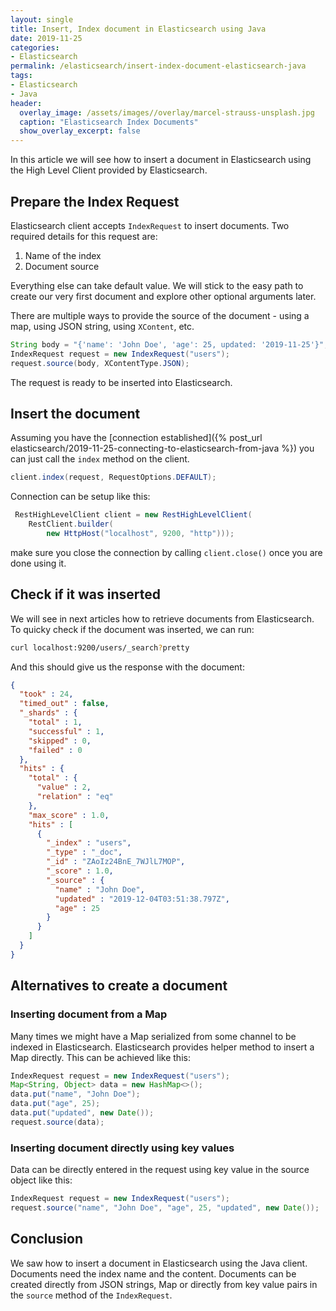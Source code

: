 ```yaml
---
layout: single
title: Insert, Index document in Elasticsearch using Java
date: 2019-11-25
categories:
- Elasticsearch
permalink: /elasticsearch/insert-index-document-elasticsearch-java
tags:
- Elasticsearch
- Java
header:
  overlay_image: /assets/images//overlay/marcel-strauss-unsplash.jpg
  caption: "Elasticsearch Index Documents"
  show_overlay_excerpt: false
---
```


In this article we will see how to insert a document in Elasticsearch using the High Level Client provided by Elasticsearch.

## Prepare the Index Request
Elasticsearch client accepts `IndexRequest` to insert documents. Two required details for this request are:
1. Name of the index
2. Document source

Everything else can take default value. We will stick to the easy path to create our very first document and explore other optional arguments later.

There are multiple ways to provide the source of the document - using a map, using JSON string, using `XContent`, etc.


```java
String body = "{'name': 'John Doe', 'age': 25, updated: '2019-11-25'}";
IndexRequest request = new IndexRequest("users");
request.source(body, XContentType.JSON);
```
The request is ready to be inserted into Elasticsearch.

## Insert the document
Assuming you have the [connection established]({% post_url elasticsearch/2019-11-25-connecting-to-elasticsearch-from-java %}) you can just call the `index` method on the client.

```java
client.index(request, RequestOptions.DEFAULT);
```

Connection can be setup like this:
```java
 RestHighLevelClient client = new RestHighLevelClient(
    RestClient.builder(
        new HttpHost("localhost", 9200, "http")));
```
make sure you close the connection by calling `client.close()` once you are done using it.


## Check if it was inserted
We will see in next articles how to retrieve documents from Elasticsearch. To quicky check if the document was inserted, we can run:
```bash
curl localhost:9200/users/_search?pretty
```
And this should give us the response with the document:
```json
{
  "took" : 24,
  "timed_out" : false,
  "_shards" : {
    "total" : 1,
    "successful" : 1,
    "skipped" : 0,
    "failed" : 0
  },
  "hits" : {
    "total" : {
      "value" : 2,
      "relation" : "eq"
    },
    "max_score" : 1.0,
    "hits" : [
      {
        "_index" : "users",
        "_type" : "_doc",
        "_id" : "ZAoIz24BnE_7WJlL7MOP",
        "_score" : 1.0,
        "_source" : {
          "name" : "John Doe",
          "updated" : "2019-12-04T03:51:38.797Z",
          "age" : 25
        }
      }
    ]
  }
}

```

## Alternatives to create a document
### Inserting document from a Map
Many times we might have a Map serialized from some channel to be indexed in Elasticsearch. Elasticsearch provides helper method to insert a Map directly. This can be achieved like this:
```java
IndexRequest request = new IndexRequest("users");
Map<String, Object> data = new HashMap<>();
data.put("name", "John Doe");
data.put("age", 25);
data.put("updated", new Date());
request.source(data);
```

### Inserting document directly using key values
Data can be directly entered in the request using key value in the source object like this:
```java
IndexRequest request = new IndexRequest("users");
request.source("name", "John Doe", "age", 25, "updated", new Date());
```

## Conclusion
We saw how to insert a document in Elasticsearch using the Java client. Documents need the index name and the content. Documents can be created directly from JSON strings, Map or directly from key value pairs in the `source` method of the `IndexRequest`.